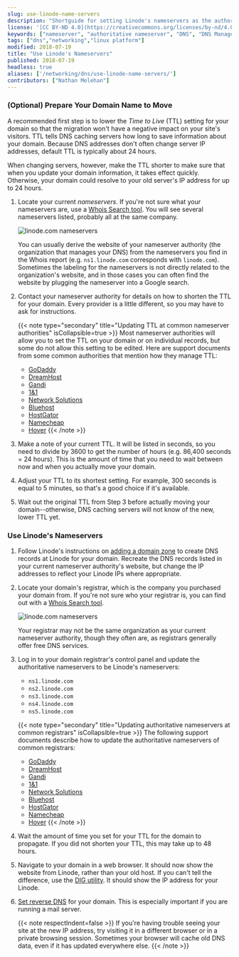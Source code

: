 ```yaml
---
slug: use-linode-name-servers
description: "Shortguide for setting Linode's nameservers as the authoritative nameservers for a domain"
license: '[CC BY-ND 4.0](https://creativecommons.org/licenses/by-nd/4.0)'
keywords: ["nameserver", "authoritative nameserver", "DNS", "DNS Manager"]
tags: ["dns","networking","linux platform"]
modified: 2018-07-19
title: "Use Linode's Nameservers"
published: 2018-07-19
headless: true
aliases: ['/networking/dns/use-linode-name-servers/']
contributors: ["Nathan Melehan"]
---
```


### (Optional) Prepare Your Domain Name to Move

A recommended first step is to lower the *Time to Live* (TTL) setting for your domain so that the migration won't have a negative impact on your site's visitors. TTL tells DNS caching servers how long to save information about your domain. Because DNS addresses don't often change server IP addresses, default TTL is typically about 24 hours.

When changing servers, however, make the TTL shorter to make sure that when you update your domain information, it takes effect quickly. Otherwise, your domain could resolve to your old server's IP address for up to 24 hours.

1.  Locate your current *nameservers*. If you're not sure what your nameservers are, use a [Whois Search tool](https://whois.icann.org/). You will see several nameservers listed, probably all at the same company.

    ![linode.com nameservers](whois-icann-name-servers.png "whois.icann.org lookup of nameservers for linode.com")

    You can usually derive the website of your nameserver authority (the organization that manages your DNS) from the nameservers you find in the Whois report (e.g. `ns1.linode.com` corresponds with `linode.com`). Sometimes the labeling for the nameservers is not directly related to the organization's website, and in those cases you can often find the website by plugging the nameserver into a Google search.

1.  Contact your nameserver authority for details on how to shorten the TTL for your domain. Every provider is a little different, so you may have to ask for instructions.

    {{< note type="secondary" title="Updating TTL at common nameserver authorities" isCollapsible=true >}}
    Most nameserver authorities will allow you to set the TTL on your domain or on individual records, but some do not allow this setting to be edited. Here are support documents from some common authorities that mention how they manage TTL:

    -   [GoDaddy](https://www.godaddy.com/help/change-the-ttl-value-for-your-dns-records-20238)
    -   [DreamHost](https://help.dreamhost.com/hc/en-us/articles/215840248-DNS-propagation-overview)
    -   [Gandi](http://wiki.gandi.net/en/dns/zone/expert)
    -   [1&1](https://www.1and1.com/help/domains/general-information-about-dns-settings/time-required-for-dns-changes/)
    -   [Network Solutions](http://www.networksolutions.com/support/how-to-manage-advanced-dns-records/)
    -   [Bluehost](https://my.bluehost.com/hosting/help/559)
    -   [HostGator](https://support.hostgator.com/articles/when-will-my-domain-start-working-propagation#ttl)
    -   [Namecheap](https://www.namecheap.com/support/knowledgebase/article.aspx/434/2237/how-do-i-set-up-host-records-for-a-domain)
    -   [Hover](https://help.hover.com/hc/en-us/articles/217282457-How-to-Edit-DNS-records-A-AAAA-CNAME-MX-TXT-SRV)
    {{< /note >}}

1.  Make a note of your current TTL. It will be listed in seconds, so you need to divide by 3600 to get the number of hours (e.g. 86,400 seconds = 24 hours). This is the amount of time that you need to wait between now and when you actually move your domain.

1.  Adjust your TTL to its shortest setting. For example, 300 seconds is equal to 5 minutes, so that's a good choice if it's available.

1.  Wait out the original TTL from Step 3 before actually moving your domain--otherwise, DNS caching servers will not know of the new, lower TTL yet.

### Use Linode's Nameservers

1.  Follow Linode's instructions on [adding a domain zone](/docs/products/networking/dns-manager/guides/create-domain/) to create DNS records at Linode for your domain. Recreate the DNS records listed in your current nameserver authority's website, but change the IP addresses to reflect your Linode IPs where appropriate.

1.  Locate your domain's registrar, which is the company you purchased your domain from. If you're not sure who your registrar is, you can find out with a [Whois Search tool](https://whois.icann.org/).

    ![linode.com nameservers](whois-icann-registrar.png "whois.icann.org lookup of nameservers for linode.com")

    Your registrar may not be the same organization as your current nameserver authority, though they often are, as registrars generally offer free DNS services.

1.  Log in to your domain registrar's control panel and update the authoritative nameservers to be Linode's nameservers:

    *  `ns1.linode.com`
    *  `ns2.linode.com`
    *  `ns3.linode.com`
    *  `ns4.linode.com`
    *  `ns5.linode.com`

    {{< note type="secondary" title="Updating authoritative nameservers at common registrars" isCollapsible=true >}}
    The following support documents describe how to update the authoritative nameservers of common registrars:

    -   [GoDaddy](https://support.hostgator.com/articles/how-to-change-godaddy-name-servers)
    -   [DreamHost](https://help.dreamhost.com/hc/en-us/articles/216385417-How-do-I-change-my-nameservers-at-DreamHost)
    -   [Gandi](https://doc.gandi.net/en/dns/change/)
    -   [1&1](https://www.1and1.com/help/domains/using-your-own-name-servers/using-your-own-name-servers-for-a-domain/)
    -   [Network Solutions](http://www.networksolutions.com/support/move-dns-to-a-new-server/)
    -   [Bluehost](https://my.bluehost.com/hosting/help/transfer_client_start)
    -   [HostGator](https://support.hostgator.com/articles/how-do-i-manage-the-domain-i-bought-from-hostgator)
    -   [Namecheap](https://www.namecheap.com/support/knowledgebase/article.aspx/767/10/how-can-i-change-the-nameservers-for-my-domain)
    -   [Hover](https://help.hover.com/hc/en-us/articles/217282477-How-to-Change-your-domain-nameservers-DNS-servers-)
    {{< /note >}}

1.  Wait the amount of time you set for your TTL for the domain to propagate. If you did not shorten your TTL, this may take up to 48 hours.

1.  Navigate to your domain in a web browser. It should now show the website from Linode, rather than your old host. If you can't tell the difference, use the [DIG utility](http://www.kloth.net/services/dig.php). It should show the IP address for your Linode.

1.  [Set reverse DNS](/docs/products/compute/compute-instances/guides/configure-rdns/) for your domain. This is especially important if you are running a mail server.

    {{< note respectIndent=false >}}
If you're having trouble seeing your site at the new IP address, try visiting it in a different browser or in a private browsing session. Sometimes your browser will cache old DNS data, even if it has updated everywhere else.
{{< /note >}}

